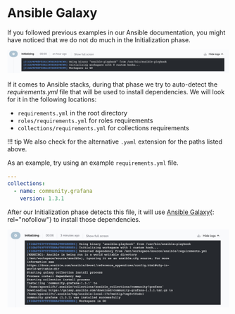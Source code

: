 # Ansible Galaxy

If you followed previous examples in our Ansible documentation, you might have noticed that we do not do much in the Initialization phase.

![Empty initialization phase](../../assets/screenshots/ansible/ansible-13-empty-initialization.png)

If it comes to Ansible stacks, during that phase we try to auto-detect the _requirements.yml_ file that will be used to install dependencies. We will look for it in the following locations:

- `requirements.yml` in the root directory
- `roles/requirements.yml` for roles requirements
- `collections/requirements.yml` for collections requirements

!!! tip
    We also check for the alternative `.yaml` extension for the paths listed above.

As an example, try using an example `requirements.yml` file.

```yaml title="Example requirements.yml file"
---
collections:
  - name: community.grafana
    version: 1.3.1
```

After our Initialization phase detects this file, it will use [Ansible Galaxy](https://galaxy.ansible.com){: rel="nofollow"} to install those dependencies.

![Installing community.grafana collection](../../assets/screenshots/ansible/ansible-14-installing-dependency.png)
